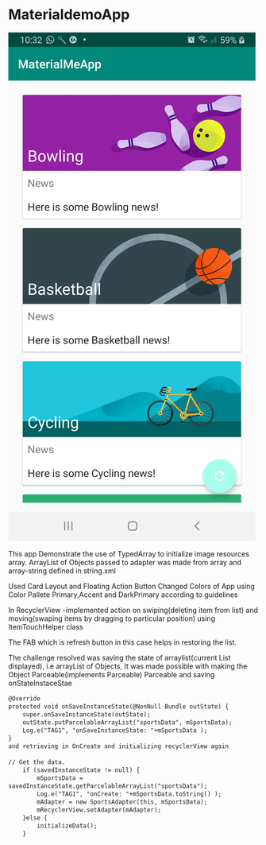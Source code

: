 # MaterialdemoApp
![alt text](images/Screenshot.jpg)

This app Demonstrate the use of TypedArray to initialize image resources array.
ArrayList of Objects passed to adapter was made from array and array-string defined in string.xml

Used Card Layout and Floating Action Button 
Changed Colors of App using Color Pallete Primary,Accent and DarkPrimary according to guidelines

In RecyclerView -implemented action on swiping(deleting item from list) and moving(swaping items by dragging to particular position) using ItemTouchHelper class

The FAB which is refresh button in this case helps in restoring the list.

The challenge resolved was saving the state of arraylist(current List displayed), i.e arrayList of Objects, It was made possible with making the Object Parceable(implements Parceable) Parceable and saving onStateInstaceStae

   
    
    @Override
    protected void onSaveInstanceState(@NonNull Bundle outState) {
        super.onSaveInstanceState(outState);
        outState.putParcelableArrayList("sportsData", mSportsData);
        Log.e("TAG1", "onSaveInstanceState: "+mSportsData );
    }
    and retrieving in OnCreate and initializing recyclerView again
    
    // Get the data.
        if (savedInstanceState != null) {
            mSportsData = savedInstanceState.getParcelableArrayList("sportsData");
            Log.e("TAG1", "onCreate: "+mSportsData.toString() );
            mAdapter = new SportsAdapter(this, mSportsData);
            mRecyclerView.setAdapter(mAdapter);
        }else {
            initializeData();
        }
        
        
        
